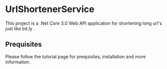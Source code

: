 # UrlShortenerService
This project is a .Net Core 3.0 Web API application for shortening long url's just like bit.ly .

## Prequisites
Please follow the tutorial page for prequisites, installation and more information.
